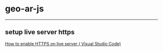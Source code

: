 # geo-ar-js

---

## setup live server https
[How to enable HTTPS on live server ( Visual Studio Code)](https://medium.com/webisora/how-to-enable-https-on-live-server-visual-studio-code-5659fbc5542c)

